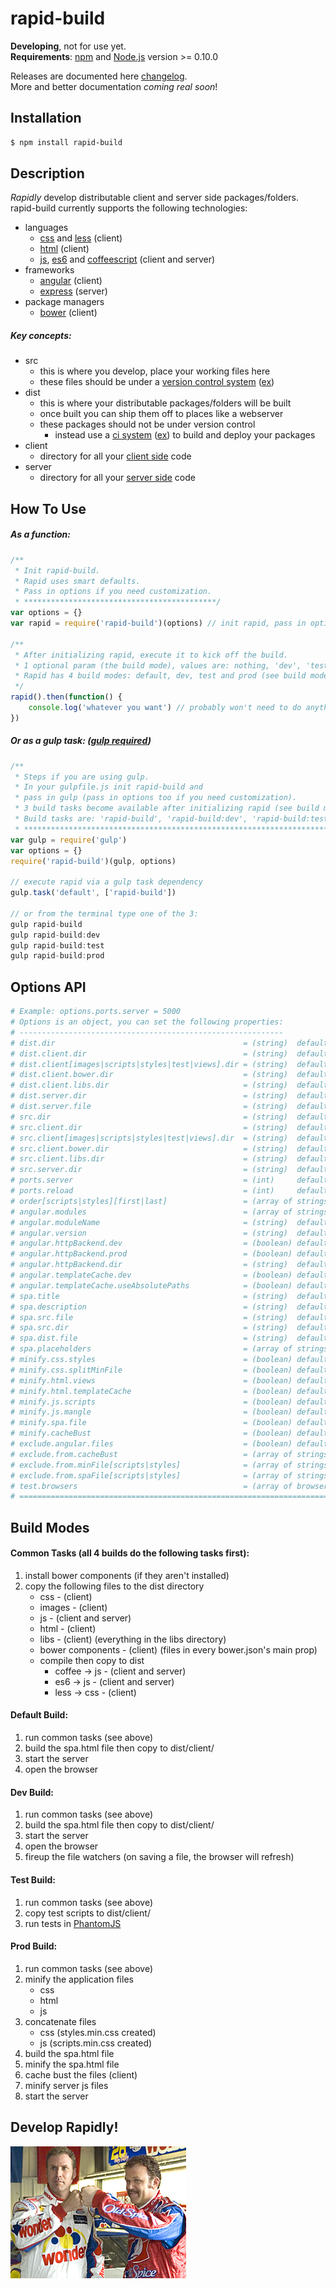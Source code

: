 # rapid-build
**Developing**, not for use yet.  
**Requirements**: [npm](http://npmjs.org/) and [Node.js](http://nodejs.org/) version >= 0.10.0  

Releases are documented here [changelog](https://github.com/jyounce/rapid-build/blob/master/CHANGELOG.md).  
More and better documentation *coming real soon*!

## Installation
```bash
$ npm install rapid-build
```

## Description
*Rapidly* develop distributable client and server side packages/folders.
rapid-build currently supports the following technologies:
* languages
	* [css](https://developer.mozilla.org/en-US/docs/Web/CSS) and [less](http://lesscss.org/) (client)
	* [html](https://developer.mozilla.org/en-US/docs/Web/HTML) (client)
	* [js](https://developer.mozilla.org/en-US/docs/Web/JavaScript), [es6](https://babeljs.io/) and [coffeescript](http://coffeescript.org/) (client and server)
* frameworks
	* [angular](https://angularjs.org/) (client)
	* [express](http://expressjs.com/) (server)
* package managers
	* [bower](http://bower.io/) (client)

##### Key concepts:
* src
	* this is where you develop, place your working files here
	* these files should be under a [version control system](http://guides.beanstalkapp.com/version-control/intro-to-version-control.html)
	  ([ex](https://github.com/ "Example: GitHub that uses Git"))
* dist
	* this is where your distributable packages/folders will be built
	* once built you can ship them off to places like a webserver
	* these packages should not be under version control
		* instead use a [ci system](http://www.thoughtworks.com/continuous-integration "Continuous Integration System")
		  ([ex](https://travis-ci.org/ "Example: Travis CI")) to build and deploy your packages
* client
	* directory for all your
	  [client side](http://programmers.stackexchange.com/questions/171203/what-are-the-differences-between-server-side-and-client-side-programming)
	  code
* server
	* directory for all your
	  [server side](http://programmers.stackexchange.com/questions/171203/what-are-the-differences-between-server-side-and-client-side-programming)
	  code


## How To Use
##### As a function:

```javascript
/**
 * Init rapid-build.
 * Rapid uses smart defaults.
 * Pass in options if you need customization.
 * *******************************************/
var options = {}
var rapid = require('rapid-build')(options) // init rapid, pass in options here

/**
 * After initializing rapid, execute it to kick off the build.
 * 1 optional param (the build mode), values are: nothing, 'dev', 'test' or 'prod'.
 * Rapid has 4 build modes: default, dev, test and prod (see build modes).
 */
rapid().then(function() {
	console.log('whatever you want') // probably won't need to do anything
})
```

##### Or as a gulp task: ([gulp required](http://gulpjs.com/))

```javascript
/**
 * Steps if you are using gulp.
 * In your gulpfile.js init rapid-build and
 * pass in gulp (pass in options too if you need customization).
 * 3 build tasks become available after initializing rapid (see build modes).
 * Build tasks are: 'rapid-build', 'rapid-build:dev', 'rapid-build:test' and 'rapid-build:prod'
 * *********************************************************************************************/
var gulp = require('gulp')
var options = {}
require('rapid-build')(gulp, options)

// execute rapid via a gulp task dependency
gulp.task('default', ['rapid-build'])

// or from the terminal type one of the 3:
gulp rapid-build
gulp rapid-build:dev
gulp rapid-build:test
gulp rapid-build:prod
```

## Options API
```coffeescript
# Example: options.ports.server = 5000
# Options is an object, you can set the following properties:
# -----------------------------------------------------------
# dist.dir                                          = (string)  defaults to 'dist'
# dist.client.dir                                   = (string)  defaults to 'client'
# dist.client[images|scripts|styles|test|views].dir = (string)  defaults to property name
# dist.client.bower.dir                             = (string)  defaults to 'bower_components'
# dist.client.libs.dir                              = (string)  defaults to 'libs' = 3rd party libraries that aren't bower components
# dist.server.dir                                   = (string)  defaults to 'server'
# dist.server.file                                  = (string)  defaults to 'routes.js'
# src.dir                                           = (string)  defaults to 'src'
# src.client.dir                                    = (string)  defaults to 'client'
# src.client[images|scripts|styles|test|views].dir  = (string)  defaults to property name
# src.client.bower.dir                              = (string)  defaults to 'bower_components'
# src.client.libs.dir                               = (string)  defaults to 'libs' = 3rd party libraries that aren't bower components
# src.server.dir                                    = (string)  defaults to 'server'
# ports.server                                      = (int)     defaults to 3000
# ports.reload                                      = (int)     defaults to 3001
# order[scripts|styles][first|last]                 = (array of strings) = file paths
# angular.modules                                   = (array of strings) = additional angular modules to load, already loaded are ['ngResource', 'ngRoute', 'ngSanitize'] and 'ngMockE2E' based on angular.httpBackend options
# angular.moduleName                                = (string)  defaults to 'app' = application module name, value for ng-app
# angular.version                                   = (string)  defaults to '1.x' = semver version required
# angular.httpBackend.dev                           = (boolean) defaults to false = set to true to enable httpBackend for dev and default build
# angular.httpBackend.prod                          = (boolean) defaults to false = set to true to enable httpBackend for prod build
# angular.httpBackend.dir                           = (string)  defaults to 'mocks' = directory inside your client scripts directory
# angular.templateCache.dev                         = (boolean) defaults to false = use template cache when running default and dev task
# angular.templateCache.useAbsolutePaths            = (boolean) defaults to false = prefix template urls with a '/'
# spa.title                                         = (string)  defaults to package.json name or 'Application' = html title tag value
# spa.description                                   = (string)  defaults to package.json description = html meta description tag value
# spa.src.file                                      = (string)  defaults to 'spa.html' = set if you want to use your own spa file and not the build system's (file must be located in your client src directory)
# spa.src.dir                                       = (string)  defaults to null = set if you are using your own spa file and that file is located in a directory in your client src directory
# spa.dist.file                                     = (string)  defaults to spa.src.file or 'spa.html' = provide if you want the dist spa file to be named differently, example: 'index.html'
# spa.placeholders                                  = (array of strings) = set to retain spa file placeholders, optional values are: ['scripts', 'styles', 'description', 'moduleName', 'title'] or ['all']
# minify.css.styles                                 = (boolean) defaults to true = for prod build, minify the css
# minify.css.splitMinFile                           = (boolean) defaults to true = for prod build, task for ie9 and below, split styles.min.css into multiple files if selector count > 4,095
# minify.html.views                                 = (boolean) defaults to true = for prod build, minify the html
# minify.html.templateCache                         = (boolean) defaults to true = for prod build, use the template cache
# minify.js.scripts                                 = (boolean) defaults to true = for prod build, minify the js
# minify.js.mangle                                  = (boolean) defaults to true = for prod build, mangle the names in the js
# minify.spa.file                                   = (boolean) defaults to true = for prod build, minify the spa.html file
# minify.cacheBust                                  = (boolean) defaults to true = for prod build, ensures the user always receives the latest files, adds an md5 checksum to the client files before their extension
# exclude.angular.files                             = (boolean) defaults to false = set to true to exclude the angular files that come with rapid-build from dist (lib and modules)
# exclude.from.cacheBust                            = (array of strings) = file paths: exclude files from the cache bust
# exclude.from.minFile[scripts|styles]              = (array of strings) = file paths: exclude script or style files from automatically being generated in the scripts.min.js or styles.min.css file
# exclude.from.spaFile[scripts|styles]              = (array of strings) = file paths: exclude script or style files from automatically being generated in the spa.html file
# test.browsers                                     = (array of browser names) = phantomjs will run by default, optional browser names are ['chrome', 'firefox', 'ie', 'safari'] 
# =============================================================================================================================================================================================================================
```

## Build Modes
#### Common Tasks (all 4 builds do the following tasks first):
1. install bower components (if they aren't installed)
2. copy the following files to the dist directory
	* css - (client)
	* images - (client)
	* js - (client and server)
	* html - (client)
	* libs - (client) (everything in the libs directory)
	* bower components - (client) (files in every bower.json's main prop)
	* compile then copy to dist
		* coffee -> js - (client and server)
		* es6 -> js - (client and server)
		* less -> css - (client)

#### Default Build:
1. run common tasks (see above)
2. build the spa.html file then copy to dist/client/
3. start the server
4. open the browser

#### Dev Build:
1. run common tasks (see above)
2. build the spa.html file then copy to dist/client/
3. start the server
4. open the browser
5. fireup the file watchers (on saving a file, the browser will refresh)

#### Test Build:
1. run common tasks (see above)
2. copy test scripts to dist/client/
3. run tests in [PhantomJS](http://phantomjs.org/)

#### Prod Build:
1. run common tasks (see above)
2. minify the application files
	* css
	* html
	* js
3. concatenate files
	* css (styles.min.css created)
	* js (scripts.min.css created)
4. build the spa.html file
5. minify the spa.html file
6. cache bust the files (client)
7. minify server js files
8. start the server

## Develop Rapidly!
![Shake and Bake!](docs/shake-and-bake.jpg "Shake n' Bake!")











